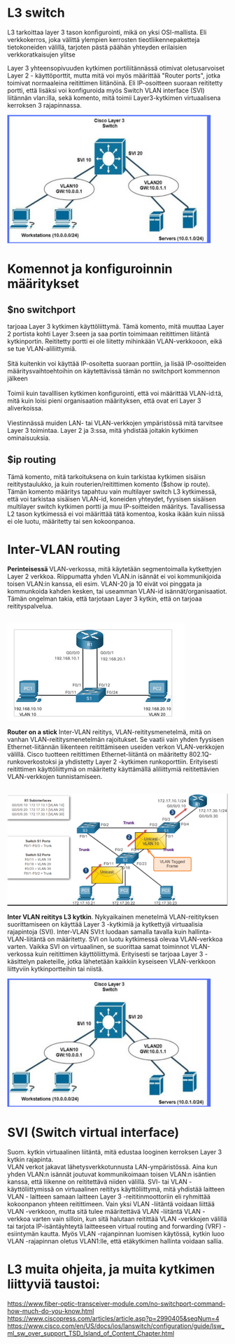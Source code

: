 # L3 switch

L3 tarkoittaa layer 3 tason konfigurointi, mikä on yksi OSI-mallista. Eli verkkokerros, joka välittä ylempien kerrosten tieotliikennepaketteja tietokoneiden välillä,
tarjoten pästä päähän yhteyden erilaisien verkkoratkaisujen ylitse

Layer 3 yhteensopivuuden kytkimen portiliitännässä otimivat oletusarvoiset Layer 2 - käyttöporttit, mutta mitä voi myös määrittää "Router ports", jotka toimivat normaaleina reitittimen liitänöinä. Eli IP-osoitteen suoraan reititetty portti, että lisäksi voi konfiguroida myös Switch VLAN interface (SVI) liitännän vlan:illa, sekä komento, mitä toimii Layer3-kytkimen virtuaalisena kerroksen 3 rajapinnassa.

![Alt text](images/L3-switchMap1.PNG?raw=true "None") <br>

# Komennot ja konfiguroinnin määritykset

<h2>$no switchport </h2>

tarjoaa Layer 3 kytkimen käyttöliittymä. Tämä komento, mitä muuttaa Layer 2 portista kohti Layer 3:seen ja saa portin toimimaan reitittimen liitäntä kytkinportin.
Reititetty portti ei ole liitetty mihinkään VLAN-verkkooon, eikä se tue VLAN-aliliittymiä.
<br><br>
Sitä kuitenkin voi käyttää IP-osoitetta suoraan porttiin, ja lisää IP-osoitteiden määritysvaihtoehtoihin on käytettävissä tämän no switchport kommennon jälkeen
<br><br>
Toimii kuin tavalllisen kytkimen konfigurointi, että voi määrittää VLAN-id:tä, mitä kuin loisi pieni organisaation määrityksen, että ovat eri Layer 3 aliverkoissa.
<br><br>
Viestinnässä muiden LAN- tai VLAN-verkkojen ympäristössä mitä tarvitsee Layer 3 toimintaa. Layer 2 ja 3:ssa, mitä yhdistää joitakin kytkimen ominaisuuksia.

<h2>$ip routing</h2>

Tämä komento, mitä tarkoituksena on kuin tarkistaa kytkimen sisäisn reititystaulukko, ja kuin routerien/reitittimen komento ($show ip route). Tämän komento määritys tapahtuu vain multilayer switch L3 kytkimessä, että voi tarkistaa sisäisen VLAN-id, koneiden yhteydet, fyysisen sisäisen multilayer switch kytkimen portti ja muu IP-soitteiden määritys. Tavallisessa L2 tason kytkimessä ei voi määrittää tätä komentoa, koska ikään kuin niissä ei ole luotu, määritetty tai sen kokoonpanoa.

# Inter-VLAN routing

<b> Perinteisessä </b> VLAN-verkossa, mitä käytetään segmentoimalla kytkettyjen Layer 2 verkkoa. Riippumatta yhden VLAN.in isännät ei voi kommunikjoida toisen VLAN:in kanssa, eli esim. VLAN-20 ja 10 eivät voi pinggata ja kommunkoida kahden kesken, tai useamman VLAN-id isännät/organisaatiot. Tämän ongelman takia, että tarjotaan Layer 3 kytkin, että on tarjoaa reitityspalvelua. <br><br>

![Alt text](images/Inter-VLAN-map1.PNG?raw=true "None") <br>

<b>Router on a stick</b> Inter-VLAN reititys, VLAN-reititysmenetelmä, mitä on vanhan VLAN-reititysmenetelmän rajoitukset. Se vaatii vain yhden fyysisen Ethernet-liitännän liikenteen reitittämiseen useiden verkon VLAN-verkkojen välillä. Cisco tuotteen reitittimen Ethernet-liitäntä on määritetty 802.1Q-runkoverkostoksi ja yhdistetty Layer 2 -kytkimen runkoporttiin. Erityisesti reitittimen käyttöliittymä on määritetty käyttämällä aliliittymiä reititettävien VLAN-verkkojen tunnistamiseen. <br><br>

![Alt text](images/Inter-VLAN-map2.PNG?raw=true "None") <br>

<b>Inter VLAN reititys L3 kytkin</b>. Nykyaikainen menetelmä VLAN-reitityksen suorittamiseen on käyttää Layer 3 -kytkimiä ja kytkettyjä virtuaalisia rajapintoja (SVI). Inter-VLAN SVI:t luodaan samalla tavalla kuin hallinta-VLAN-liitäntä on määritetty. SVI on luotu kytkimessä olevaa VLAN-verkkoa varten. Vaikka SVI on virtuaalinen, se suorittaa samat toiminnot VLAN-verkossa kuin reitittimen käyttöliittymä. Erityisesti se tarjoaa Layer 3 -käsittelyn paketeille, jotka lähetetään kaikkiin kyseiseen VLAN-verkkoon liittyviin kytkinportteihin tai niistä. 

![Alt text](images/L3-switchMap1.PNG?raw=true "None") <br>


# SVI (Switch virtual interface)

Suom. kytkin virtuaalinen liitäntä, mitä edustaa looginen kerroksen Layer 3 kytkin rajapinta. 
<br>
VLAN verkot jakavat lähetysverkkotunnusta LAN-ympäristössä. Aina kun yhden VLAN:n isännät joutuvat kommunikoimaan toisen VLAN:n isäntien kanssa, että liikenne on reititettävä niiden välillä. SVI- tai VLAN -käyttöliittymissä on virtuaalinen reititys käyttöliittymä, mitä yhdistää laitteen VLAN - laitteen samaan laitteen Layer 3 -reititinmoottoriin eli ryhmittää kokoonpanon yhteen reitittimeen. Vain yksi VLAN -liitäntä voidaan liittää VLAN -verkkoon, mutta sitä tulee määritettävä VLAN -liitäntä VLAN -verkkoa varten vain silloin, kun sitä halutaan reitittää VLAN -verkkojen välillä tai tarjota IP-isäntäyhteytä laitteeseen virtual routing and forwarding (VRF) - esiintymän kautta. Myös VLAN -rajanpinnan luomisen käytössä, kytkin luoo VLAN -rajapinnan oletus VLAN1:lle, että etäkytkimen hallinta voidaan sallia.

# L3 muita ohjeita, ja muita kytkimen liittyviä taustoi: <br>
https://www.fiber-optic-transceiver-module.com/no-switchport-command-how-much-do-you-know.html <br>
https://www.ciscopress.com/articles/article.asp?p=2990405&seqNum=4 <br>
https://www.cisco.com/en/US/docs/ios/lanswitch/configuration/guide/lsw_ml_sw_over_support_TSD_Island_of_Content_Chapter.html <br>
